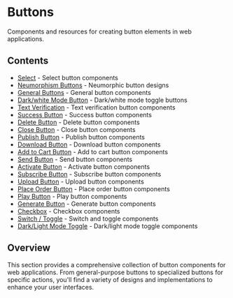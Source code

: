 # Buttons

Components and resources for creating button elements in web applications.

## Contents

- [Select](select.md) - Select button components
- [Neumorphism Buttons](neumorphism-buttons.md) - Neumorphic button designs
- [General Buttons](general-buttons.md) - General button components
- [Dark/white Mode Button](darkwhite-mode-button.md) - Dark/white mode toggle buttons
- [Text Verification](text-verification.md) - Text verification button components
- [Success Button](success-button.md) - Success button components
- [Delete Button](delete-button.md) - Delete button components
- [Close Button](close-button.md) - Close button components
- [Publish Button](publish-button.md) - Publish button components
- [Download Button](download-button.md) - Download button components
- [Add to Cart Button](add-to-cart-button.md) - Add to cart button components
- [Send Button](send-button.md) - Send button components
- [Activate Button](activate-button.md) - Activate button components
- [Subscribe Button](subscribe-button.md) - Subscribe button components
- [Upload Button](upload-button.md) - Upload button components
- [Place Order Button](place-order-button.md) - Place order button components
- [Play Button](play-button.md) - Play button components
- [Generate Button](generate-button.md) - Generate button components
- [Checkbox](checkbox.md) - Checkbox components
- [Switch / Toggle](switch-toggle.md) - Switch and toggle components
- [Dark/Light Mode Toggle](darklight-mode-toggle.md) - Dark/light mode toggle components

## Overview

This section provides a comprehensive collection of button components for web applications. From general-purpose buttons to specialized buttons for specific actions, you'll find a variety of designs and implementations to enhance your user interfaces. 